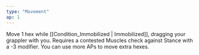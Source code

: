 ```yaml
---
type: "Movement"
ap: 1
---
```


Move 1 hex while [[Condition_Immobilized | Immobilized]], dragging your grappler with you. Requires a contested Muscles check against Stance with a -3 modifier. You can use more APs to move extra hexes.
